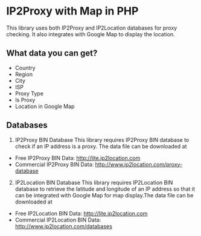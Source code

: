 IP2Proxy with Map in PHP
===============================

This library uses both IP2Proxy and IP2Location databases for proxy checking. It also integrates with Google Map to display the location. 

What data you can get?
-----------------------
* Country
* Region
* City
* ISP
* Proxy Type
* Is Proxy
* Location in Google Map


Databases
---------
1. IP2Proxy BIN Database
This library requires IP2Proxy BIN database to check if an IP address is a proxy. The data file can be downloaded at
* Free IP2Proxy BIN Data: http://lite.ip2location.com
* Commercial IP2Proxy BIN Data: http://www.ip2location.com/proxy-database

  
2. IP2Location BIN Database
This library requires IP2Location BIN database to retrieve the latitude and longitude of an IP address so that it can be integrated with Google Map for map display.The data file can be downloaded at
* Free IP2Location BIN Data: http://lite.ip2location.com
* Commercial IP2Location BIN Data: http://www.ip2location.com/databases
  
    
